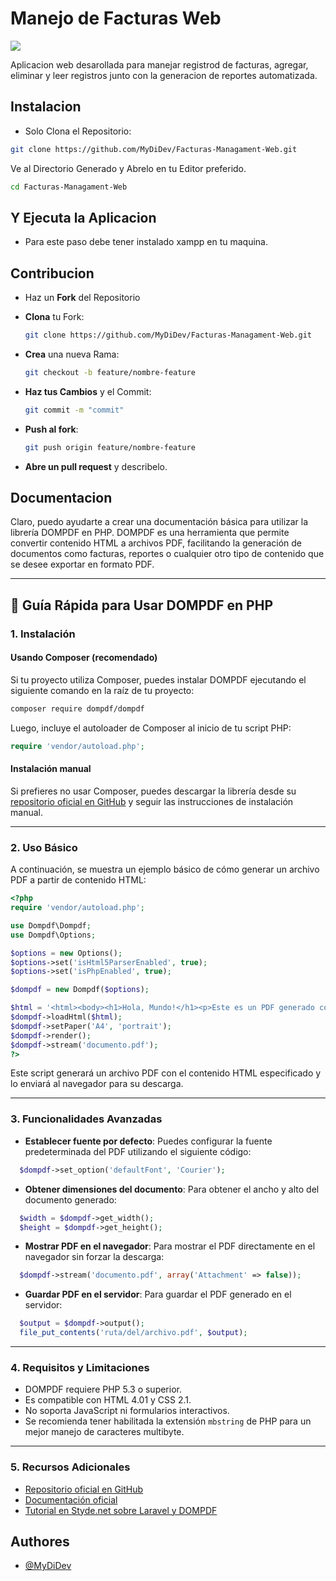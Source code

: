 # Manejo de Facturas Web

[![](https://img.shields.io/badge/Version-1.0-green)]()

Aplicacion web desarollada para manejar registrod de facturas, agregar, eliminar y leer registros junto con la generacion de reportes automatizada.

## Instalacion

- Solo Clona el Repositorio:

```bash
git clone https://github.com/MyDiDev/Facturas-Managament-Web.git
```

Ve al Directorio Generado y Abrelo en tu Editor preferido.

```bash
cd Facturas-Managament-Web
```

## Y Ejecuta la Aplicacion

- Para este paso debe tener instalado xampp en tu maquina.

## Contribucion

- Haz un **Fork** del Repositorio

- **Clona** tu Fork:
  ```bash
  git clone https://github.com/MyDiDev/Facturas-Managament-Web.git
  ```
- **Crea** una nueva Rama:
  ```bash
  git checkout -b feature/nombre-feature
  ```
- **Haz tus Cambios** y el Commit:
  ```bash
  git commit -m "commit"
  ```
- **Push al fork**:
  ```bash
  git push origin feature/nombre-feature
  ```
- **Abre un pull request** y describelo.

## Documentacion

Claro, puedo ayudarte a crear una documentación básica para utilizar la librería DOMPDF en PHP. DOMPDF es una herramienta que permite convertir contenido HTML a archivos PDF, facilitando la generación de documentos como facturas, reportes o cualquier otro tipo de contenido que se desee exportar en formato PDF.

---

## 📄 Guía Rápida para Usar DOMPDF en PHP

### 1. Instalación

#### Usando Composer (recomendado)

Si tu proyecto utiliza Composer, puedes instalar DOMPDF ejecutando el siguiente comando en la raíz de tu proyecto:

```bash
composer require dompdf/dompdf
```

Luego, incluye el autoloader de Composer al inicio de tu script PHP:

```php
require 'vendor/autoload.php';
```

#### Instalación manual

Si prefieres no usar Composer, puedes descargar la librería desde su [repositorio oficial en GitHub](https://github.com/dompdf/dompdf) y seguir las instrucciones de instalación manual.

---

### 2. Uso Básico

A continuación, se muestra un ejemplo básico de cómo generar un archivo PDF a partir de contenido HTML:

```php
<?php
require 'vendor/autoload.php';

use Dompdf\Dompdf;
use Dompdf\Options;

$options = new Options();
$options->set('isHtml5ParserEnabled', true);
$options->set('isPhpEnabled', true);

$dompdf = new Dompdf($options);

$html = '<html><body><h1>Hola, Mundo!</h1><p>Este es un PDF generado con DOMPDF.</p></body></html>';
$dompdf->loadHtml($html);
$dompdf->setPaper('A4', 'portrait');
$dompdf->render();
$dompdf->stream('documento.pdf');
?>
```

Este script generará un archivo PDF con el contenido HTML especificado y lo enviará al navegador para su descarga.

---

### 3. Funcionalidades Avanzadas

- **Establecer fuente por defecto**: Puedes configurar la fuente predeterminada del PDF utilizando el siguiente código:

```php
  $dompdf->set_option('defaultFont', 'Courier');
```

- **Obtener dimensiones del documento**: Para obtener el ancho y alto del documento generado:

```php
  $width = $dompdf->get_width();
  $height = $dompdf->get_height();
```

- **Mostrar PDF en el navegador**: Para mostrar el PDF directamente en el navegador sin forzar la descarga:

```php
  $dompdf->stream('documento.pdf', array('Attachment' => false));
```

- **Guardar PDF en el servidor**: Para guardar el PDF generado en el servidor:

```php
  $output = $dompdf->output();
  file_put_contents('ruta/del/archivo.pdf', $output);
```

---

### 4. Requisitos y Limitaciones

- DOMPDF requiere PHP 5.3 o superior.
- Es compatible con HTML 4.01 y CSS 2.1.
- No soporta JavaScript ni formularios interactivos.
- Se recomienda tener habilitada la extensión `mbstring` de PHP para un mejor manejo de caracteres multibyte.

---

### 5. Recursos Adicionales

- [Repositorio oficial en GitHub](https://github.com/dompdf/dompdf)
- [Documentación oficial](https://github.com/dompdf/dompdf/wiki)
- [Tutorial en Styde.net sobre Laravel y DOMPDF](https://styde.net/generar-pdf-en-laravel-5-1-con-dompdf/)

## Authores

- [@MyDiDev](https://www.github.com/MyDiDev)
